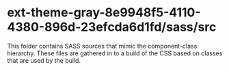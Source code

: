 # ext-theme-gray-8e9948f5-4110-4380-896d-23efcda6d1fd/sass/src

This folder contains SASS sources that mimic the component-class hierarchy. These files
are gathered in to a build of the CSS based on classes that are used by the build.

